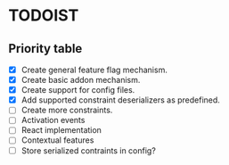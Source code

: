 # TODOIST

## Priority table

* [X] Create general feature flag mechanism.
* [X] Create basic addon mechanism.
* [X] Create support for config files.
* [X] Add supported constraint deserializers as predefined.
* [ ] Create more constraints.
* [ ] Activation events
* [ ] React implementation
* [ ] Contextual features
* [ ] Store serialized contraints in config?